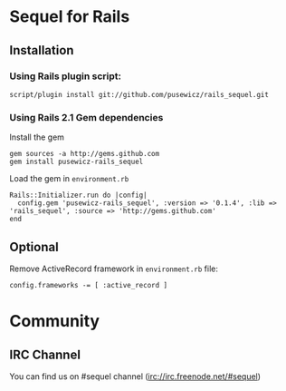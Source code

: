 Sequel for Rails
================

Installation
------------

### Using Rails plugin script:

    script/plugin install git://github.com/pusewicz/rails_sequel.git
    
### Using Rails 2.1 Gem dependencies
  
  Install the gem
  
    gem sources -a http://gems.github.com
    gem install pusewicz-rails_sequel
  
  Load the gem in `environment.rb`
  
    Rails::Initializer.run do |config|
      config.gem 'pusewicz-rails_sequel', :version => '0.1.4', :lib => 'rails_sequel', :source => 'http://gems.github.com'
    end
    
Optional
--------

  Remove ActiveRecord framework in `environment.rb` file:
  
    config.frameworks -= [ :active_record ]
    
Community
=========

IRC Channel
-----------

  You can find us on #sequel channel ([irc://irc.freenode.net/#sequel](irc://irc.freenode.net/#sequel))